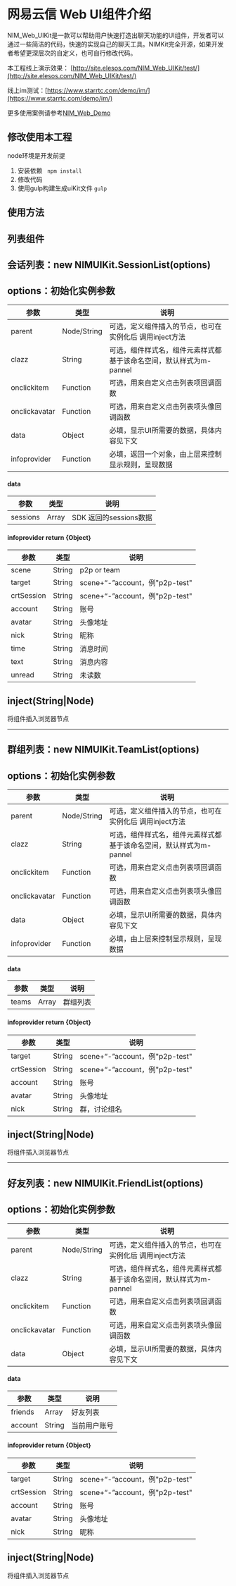 网易云信 Web UI组件介绍
====

NIM_Web_UIKit是一款可以帮助用户快速打造出聊天功能的UI组件，开发者可以通过一些简洁的代码，快速的实现自己的聊天工具。NIMKit完全开源，如果开发者希望更深层次的自定义，也可自行修改代码。


本工程线上演示效果： [http://site.elesos.com/NIM_Web_UIKit/test/](http://site.elesos.com/NIM_Web_UIKit/test/)

线上im测试：[https://www.starrtc.com/demo/im/](https://www.starrtc.com/demo/im/)


更多使用案例请参考[NIM_Web_Demo](https://github.com/elesos/NIM_Web_Demo)

修改使用本工程
----
node环境是开发前提

1. 安装依赖   ` npm install`
2.	修改代码
3.	使用gulp构建生成uiKit文件 `gulp`


使用方法
-------
列表组件
----
会话列表：new NIMUIKit.SessionList(options)
---
options：初始化实例参数
---

| 参数 | 类型 | 说明 | 
| --- | --- | --- |
| parent | Node/String| 可选，定义组件插入的节点，也可在实例化后 调用inject方法
| clazz| String |可选，组件样式名，组件元素样式都基于该命名空间，默认样式为m-pannel|
| onclickitem | Function |可选，用来自定义点击列表项回调函数|
| onclickavatar | Function |可选，用来自定义点击列表项头像回调函数|
| data | Object | 必填，显示UI所需要的数据，具体内容见下文|
| infoprovider | Function | 必填，返回一个对象，由上层来控制显示规则，呈现数据|

#### data
| 参数 | 类型 | 说明 | 
| --- | --- | --- |
| sessions | Array| SDK 返回的sessions数据|

#### infoprovider return {Object｝
| 参数 | 类型 | 说明 | 
| --- | --- | --- |
| scene | String| p2p or team|
| target | String|scene+“-”account，例"p2p-test"|
| crtSession | String|scene+“-”account，例"p2p-test"|
| account| String| 账号|
| avatar | String| 头像地址|
| nick | String| 昵称|
| time | String| 消息时间|
| text | String| 消息内容|
| unread | String| 未读数|




inject(String|Node)
---
将组件插入浏览器节点


----------


群组列表：new NIMUIKit.TeamList(options)
---
options：初始化实例参数
---

| 参数 | 类型 | 说明 | 
| --- | --- | --- |
| parent | Node/String| 可选，定义组件插入的节点，也可在实例化后 调用inject方法
| clazz| String |可选，组件样式名，组件元素样式都基于该命名空间，默认样式为m-pannel|
| onclickitem | Function |可选，用来自定义点击列表项回调函数|
| onclickavatar | Function |可选，用来自定义点击列表项头像回调函数|
| data | Object | 必填，显示UI所需要的数据，具体内容见下文|
| infoprovider | Function | 必填，由上层来控制显示规则，呈现数据|

#### data
| 参数 | 类型 | 说明 | 
| --- | --- | --- |
| teams | Array| 群组列表|

#### infoprovider return {Object｝
| 参数 | 类型 | 说明 | 
| --- | --- | --- |
| target | String|scene+“-”account，例"p2p-test"|
| crtSession | String|scene+“-”account，例"p2p-test"|
| account| String| 账号|
| avatar | String| 头像地址|
| nick | String| 群，讨论组名|


inject(String|Node)
---
将组件插入浏览器节点


----------


好友列表：new NIMUIKit.FriendList(options)
---
options：初始化实例参数
---

| 参数 | 类型 | 说明 | 
| --- | --- | --- |
| parent | Node/String| 可选，定义组件插入的节点，也可在实例化后 调用inject方法
| clazz| String |可选，组件样式名，组件元素样式都基于该命名空间，默认样式为m-pannel|
| onclickitem | Function |可选，用来自定义点击列表项回调函数|
| onclickavatar | Function |可选，用来自定义点击列表项头像回调函数|
| data | Object | 必填，显示UI所需要的数据，具体内容见下文|

#### data
| 参数 | 类型 | 说明 | 
| --- | --- | --- |
| friends | Array| 好友列表|
| account|String | 当前用户账号|

#### infoprovider return {Object｝
| 参数 | 类型 | 说明 | 
| --- | --- | --- |
| target | String|scene+“-”account，例"p2p-test"|
| crtSession | String|scene+“-”account，例"p2p-test"|
| account| String| 账号|
| avatar | String| 头像地址|
| nick | String| 昵称|

inject(String|Node)
---
将组件插入浏览器节点


